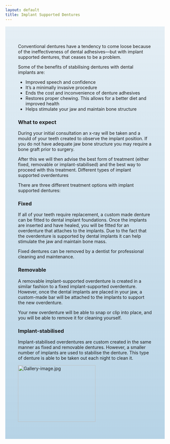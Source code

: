 ```yaml
---
layout: default
title: Implant Supported Dentures
---
```


<div class="row">

<div class="col-xs-12 col-sm-12  primary_color text-light featured-text no-gutters">
<div class=" col-md-12" style="background: linear-gradient( rgba(17,113,175,0.1), rgba(17,113,175,0.3) ), url() center; padding: 8%;">


<p>Conventional dentures have a tendency to come loose because of the ineffectiveness of dental adhesives—but with implant supported dentures, that ceases to be a problem.</p>

<p>Some of the benefits of stabilising dentures with dental implants are:</p>

<p>
<ul><li> Improved speech and confidence                           </li>
<li>     It’s a minimally invasive procedure</li>
<li>     Ends the cost and inconvenience of denture adhesives</li>
<li>     Restores proper chewing. This allows for a better diet and improved health</li>
<li>     Helps stimulate your jaw and maintain bone structure</li></ul>
</p>


<h3><span class="mw-headline" id="What_to_expect">What to expect</span></h3>
<p>During your initial consultation an x-ray will be taken and a mould of your teeth created to observe the implant position. If you do not have adequate jaw bone structure you may require a bone graft prior to surgery.
</p><p>After this we will then advise the best form of treatment (either fixed, removable or implant-stabilised) and the best way to proceed with this treatment.
Different types of implant supported overdentures
</p><p>There are three different treatment options with implant supported dentures:
</p>
<h3><span class="mw-headline" id="Fixed">Fixed</span></h3>
<p>If  all of your teeth require replacement, a custom made denture can be fitted to dental implant foundations. Once the implants are inserted and have healed, you will be fitted for an overdenture that attaches to the implants. Due to the fact that the overdenture is supported by dental implants it can help stimulate the jaw and  maintain bone mass.
</p><p>Fixed dentures can be removed by a dentist for  professional cleaning and maintenance.
</p>
<h3><span class="mw-headline" id="Removable">Removable</span></h3>
<p>A removable implant-supported overdenture is created in a similar fashion to a fixed implant-supported overdenture. However,  once the dental implants are placed in your jaw, a custom-made bar will be attached to the implants to support the new overdenture.
</p><p>Your new overdenture will be able to snap or clip into place, and you will be able to remove it for cleaning yourself.
</p>
<h3><span class="mw-headline" id="Implant-stabilised">Implant-stabilised</span></h3>
<p>Implant-stabilised overdentures are custom created in the same manner as fixed and removable dentures. However, a smaller number of implants are used to stabilise the denture. This type of denture is able to be taken out each night to clean it.
</p>

<a href="/File:Gallery-image.jpg" class="image"><img alt="Gallery-image.jpg" src="/images/e/e2/Gallery-image.jpg" width="245" height="179" /></a>